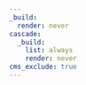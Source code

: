 ```yaml
---
_build:
  render: never 
cascade:
  _build:
    list: always
    render: never
cms_exclude: true
---
```

